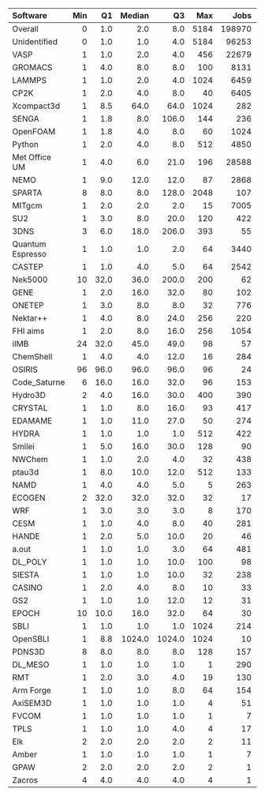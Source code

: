 | Software         |   Min |   Q1 |   Median |     Q3 |   Max |   Jobs |     Nodeh |   PercentUse |       kWh |   PercentEnergy |   Users |   Projects |
|:-----------------|------:|-----:|---------:|-------:|------:|-------:|----------:|-------------:|----------:|----------------:|--------:|-----------:|
| Overall          |     0 |  1.0 |      2.0 |    8.0 |  5184 | 198970 | 4446538.9 |        100.0 | 1668789.6 |           100.0 |     927 |        133 |
| Unidentified     |     0 |  1.0 |      1.0 |    4.0 |  5184 |  96253 | 1379988.9 |         31.0 |  485404.5 |            29.1 |     782 |        120 |
| VASP             |     1 |  1.0 |      2.0 |    4.0 |   456 |  22679 |  608741.6 |         13.7 |  231278.1 |            13.9 |     138 |         16 |
| GROMACS          |     1 |  4.0 |      8.0 |    8.0 |   100 |   8131 |  352340.4 |          7.9 |  169945.9 |            10.2 |      50 |          9 |
| LAMMPS           |     1 |  1.0 |      2.0 |    4.0 |  1024 |   6459 |  218735.2 |          4.9 |   92001.5 |             5.5 |      76 |         26 |
| CP2K             |     1 |  2.0 |      4.0 |    8.0 |    40 |   6405 |  177329.5 |          4.0 |   58876.2 |             3.5 |      53 |         11 |
| Xcompact3d       |     1 |  8.5 |     64.0 |   64.0 |  1024 |    282 |  165460.9 |          3.7 |   61095.2 |             3.7 |      12 |          6 |
| SENGA            |     1 |  1.8 |      8.0 |  106.0 |   144 |    236 |  145570.2 |          3.3 |   73103.4 |             4.4 |       4 |          2 |
| OpenFOAM         |     1 |  1.8 |      4.0 |    8.0 |    60 |   1024 |  131921.3 |          3.0 |   49041.8 |             2.9 |      35 |         17 |
| Python           |     1 |  2.0 |      4.0 |    8.0 |   512 |   4850 |  109059.8 |          2.5 |   35241.7 |             2.1 |      76 |         27 |
| Met Office UM    |     1 |  4.0 |      6.0 |   21.0 |   196 |  28588 |   98426.9 |          2.2 |   31172.2 |             1.9 |      26 |          4 |
| NEMO             |     1 |  9.0 |     12.0 |   12.0 |    87 |   2868 |   89023.1 |          2.0 |   31403.4 |             1.9 |      26 |          3 |
| SPARTA           |     8 |  8.0 |      8.0 |  128.0 |  2048 |    107 |   84941.7 |          1.9 |   21462.4 |             1.3 |       1 |          1 |
| MITgcm           |     1 |  2.0 |      2.0 |    2.0 |    15 |   7005 |   84328.5 |          1.9 |   38649.8 |             2.3 |      18 |          3 |
| SU2              |     1 |  3.0 |      8.0 |   20.0 |   120 |    422 |   78428.5 |          1.8 |   28483.5 |             1.7 |       6 |          2 |
| 3DNS             |     3 |  6.0 |     18.0 |  206.0 |   393 |     55 |   72564.6 |          1.6 |   23898.0 |             1.4 |       3 |          1 |
| Quantum Espresso |     1 |  1.0 |      1.0 |    2.0 |    64 |   3440 |   61158.4 |          1.4 |   20565.6 |             1.2 |      22 |          7 |
| CASTEP           |     1 |  1.0 |      4.0 |    5.0 |    64 |   2542 |   52224.0 |          1.2 |   18971.1 |             1.1 |      38 |          5 |
| Nek5000          |    10 | 32.0 |     36.0 |  200.0 |   200 |     62 |   50957.0 |          1.1 |   19580.2 |             1.2 |       3 |          3 |
| GENE             |     1 |  2.0 |     16.0 |   32.0 |    80 |    102 |   50075.1 |          1.1 |   20785.0 |             1.2 |       3 |          3 |
| ONETEP           |     1 |  3.0 |      8.0 |    8.0 |    32 |    776 |   44717.4 |          1.0 |   16166.6 |             1.0 |      12 |          2 |
| Nektar++         |     1 |  4.0 |      8.0 |   24.0 |   256 |    220 |   43442.5 |          1.0 |   15909.4 |             1.0 |       8 |          3 |
| FHI aims         |     1 |  2.0 |      8.0 |   16.0 |   256 |   1054 |   42930.8 |          1.0 |   20706.0 |             1.2 |      15 |          3 |
| iIMB             |    24 | 32.0 |     45.0 |   49.0 |    98 |     57 |   36923.8 |          0.8 |   13456.1 |             0.8 |       2 |          1 |
| ChemShell        |     1 |  4.0 |      4.0 |   12.0 |    16 |    284 |   35459.8 |          0.8 |   13237.8 |             0.8 |       9 |          1 |
| OSIRIS           |    96 | 96.0 |     96.0 |   96.0 |    96 |     24 |   27138.0 |          0.6 |    9387.3 |             0.6 |       2 |          2 |
| Code_Saturne     |     6 | 16.0 |     16.0 |   32.0 |    96 |    153 |   26542.7 |          0.6 |    9385.3 |             0.6 |       6 |          3 |
| Hydro3D          |     2 |  4.0 |     16.0 |   30.0 |   400 |    390 |   24687.9 |          0.6 |    8697.8 |             0.5 |       5 |          3 |
| CRYSTAL          |     1 |  1.0 |      8.0 |   16.0 |    93 |    417 |   24394.9 |          0.5 |    6982.1 |             0.4 |       6 |          1 |
| EDAMAME          |     1 |  1.0 |     11.0 |   27.0 |    50 |    274 |   20523.1 |          0.5 |    7445.2 |             0.4 |       2 |          1 |
| HYDRA            |     1 |  1.0 |      1.0 |    1.0 |   512 |    422 |   18937.6 |          0.4 |    5525.8 |             0.3 |       7 |          5 |
| Smilei           |     1 |  5.0 |     16.0 |   30.0 |   128 |     90 |   13110.3 |          0.3 |    3004.7 |             0.2 |       5 |          2 |
| NWChem           |     1 |  1.0 |      2.0 |    4.0 |    32 |    438 |   12526.8 |          0.3 |    4523.8 |             0.3 |       9 |          3 |
| ptau3d           |     1 |  8.0 |     10.0 |   12.0 |   512 |    133 |   10663.6 |          0.2 |    3045.0 |             0.2 |       2 |          1 |
| NAMD             |     1 |  4.0 |      4.0 |    5.0 |     5 |    263 |    9138.7 |          0.2 |    4564.7 |             0.3 |       6 |          3 |
| ECOGEN           |     2 | 32.0 |     32.0 |   32.0 |    32 |     17 |    7132.7 |          0.2 |    2459.0 |             0.1 |       1 |          1 |
| WRF              |     1 |  3.0 |      3.0 |    3.0 |     8 |    170 |    5886.2 |          0.1 |    2069.8 |             0.1 |       6 |          4 |
| CESM             |     1 |  1.0 |      4.0 |    8.0 |    40 |    281 |    5748.3 |          0.1 |    1926.4 |             0.1 |       6 |          1 |
| HANDE            |     1 |  2.0 |      5.0 |   10.0 |    20 |     46 |    5698.5 |          0.1 |    1683.8 |             0.1 |       1 |          1 |
| a.out            |     1 |  1.0 |      1.0 |    3.0 |    64 |    481 |    4459.3 |          0.1 |    1834.2 |             0.1 |      10 |          8 |
| DL_POLY          |     1 |  1.0 |      1.0 |   10.0 |   100 |     98 |    2992.8 |          0.1 |    1409.1 |             0.1 |       4 |          3 |
| SIESTA           |     1 |  1.0 |      1.0 |   10.0 |    32 |    238 |    2312.9 |          0.1 |     717.1 |             0.0 |       7 |          3 |
| CASINO           |     1 |  2.0 |      4.0 |    8.0 |    10 |     33 |    2180.3 |          0.0 |     906.0 |             0.1 |       2 |          2 |
| GS2              |     1 |  1.0 |      1.0 |   12.0 |    12 |     31 |    1898.1 |          0.0 |     721.1 |             0.0 |       1 |          1 |
| EPOCH            |    10 | 10.0 |     16.0 |   32.0 |    64 |     30 |    1829.1 |          0.0 |     594.4 |             0.0 |       3 |          1 |
| SBLI             |     1 |  1.0 |      1.0 |    1.0 |  1024 |    214 |    1571.1 |          0.0 |     551.0 |             0.0 |       5 |          3 |
| OpenSBLI         |     1 |  8.8 |   1024.0 | 1024.0 |  1024 |     10 |    1433.8 |          0.0 |     499.7 |             0.0 |       3 |          2 |
| PDNS3D           |     8 |  8.0 |      8.0 |    8.0 |   128 |    157 |     971.6 |          0.0 |     389.7 |             0.0 |       2 |          1 |
| DL_MESO          |     1 |  1.0 |      1.0 |    1.0 |     1 |    290 |     774.3 |          0.0 |     320.1 |             0.0 |       2 |          1 |
| RMT              |     1 |  2.0 |      3.0 |    4.0 |    19 |    130 |     354.1 |          0.0 |     116.6 |             0.0 |       2 |          1 |
| Arm Forge        |     1 |  1.0 |      1.0 |    8.0 |    64 |    154 |     158.7 |          0.0 |      43.6 |             0.0 |       7 |          5 |
| AxiSEM3D         |     1 |  1.0 |      1.0 |    1.0 |     4 |     51 |     123.9 |          0.0 |      37.7 |             0.0 |       1 |          1 |
| FVCOM            |     1 |  1.0 |      1.0 |    1.0 |     1 |      7 |      16.9 |          0.0 |       6.8 |             0.0 |       2 |          1 |
| TPLS             |     1 |  1.0 |      1.0 |    4.0 |     4 |     17 |      11.8 |          0.0 |       4.3 |             0.0 |       2 |          1 |
| Elk              |     2 |  2.0 |      2.0 |    2.0 |     2 |     11 |       3.6 |          0.0 |       1.2 |             0.0 |       1 |          1 |
| Amber            |     1 |  1.0 |      1.0 |    1.0 |     1 |      7 |       1.2 |          0.0 |       0.5 |             0.0 |       1 |          1 |
| GPAW             |     2 |  2.0 |      2.0 |    2.0 |     2 |      1 |       0.0 |          0.0 |       0.0 |             0.0 |       1 |          1 |
| Zacros           |     4 |  4.0 |      4.0 |    4.0 |     4 |      1 |       0.0 |          0.0 |       0.0 |             0.0 |       1 |          1 |